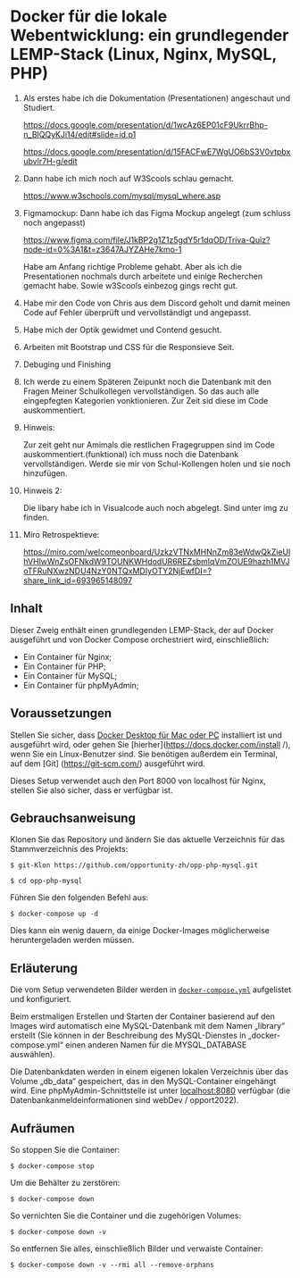 # Docker für die lokale Webentwicklung: ein grundlegender LEMP-Stack (Linux, Nginx, MySQL, PHP)

1. Als erstes habe ich die Dokumentation (Presentationen) angeschaut und Studiert.

   https://docs.google.com/presentation/d/1wcAz6EP01cF9UkrrBhp-n_BlQQyKJi14/edit#slide=id.p1

   https://docs.google.com/presentation/d/15FACFwE7WgUO6bS3V0vtpbxubvlr7H-g/edit

2. Dann habe ich mich noch auf W3Scools schlau gemacht.

   https://www.w3schools.com/mysql/mysql_where.asp

3. Figmamockup:
   Dann habe ich das Figma Mockup angelegt (zum schluss noch angepasst)

   https://www.figma.com/file/J1kBP2g1Z1z5gdY5r1dqOD/Triva-Quiz?node-id=0%3A1&t=z3647AJYZAHe7kmo-1

   Habe am Anfang richtige Probleme gehabt. Aber als ich die Presentationen nochmals durch arbeitete und einige Recherchen gemacht habe. 
   Sowie w3Scools einbezog gings recht gut.

4. Habe mir den Code von Chris aus dem Discord geholt und damit meinen Code 
   auf Fehler überprüft und vervollständigt und angepasst.

5. Habe mich der Optik gewidmet und Contend gesucht.

6. Arbeiten mit Bootstrap und CSS für die Responsieve Seit.

7. Debuging und Finishing

8. Ich werde zu einem Späteren Zeipunkt noch die Datenbank mit den Fragen 
   Meiner Schulkollegen vervollständigen. 
   So das auch alle eingepfegten Kategorien vonktionieren. Zur Zeit sid diese im Code auskommentiert.

9. Hinweis:

   Zur zeit geht nur Amimals die restlichen Fragegruppen sind im Code auskommentiert.(funktional)
   ich muss noch die Datenbank vervollständigen. Werde sie mir von Schul-Kollengen holen und sie noch hinzufügen.

10. Hinweis 2:

    Die libary habe ich in Visualcode auch noch abgelegt. Sind unter img zu finden.
    
11. Miro Retrospektieve: 

    https://miro.com/welcomeonboard/UzkzVTNxMHNnZm83eWdwQkZieUlhVHlwWnZsOFNkdW9TOUNKWHdodUR6REZsbmlqVmZOUE9hazh1MVJoTFRuNXwzNDU4NzY0NTQxMDIyOTY2NjEwfDI=?share_link_id=693965148097


## Inhalt

Dieser Zweig enthält einen grundlegenden LEMP-Stack, der auf Docker ausgeführt und von Docker Compose orchestriert wird, einschließlich:

- Ein Container für Nginx;
- Ein Container für PHP;
- Ein Container für MySQL;
- Ein Container für phpMyAdmin;

## Voraussetzungen

Stellen Sie sicher, dass [Docker Desktop für Mac oder PC](https://www.docker.com/products/docker-desktop) installiert ist und ausgeführt wird, oder gehen Sie [hierher](https://docs.docker.com/install /), wenn Sie ein Linux-Benutzer sind. Sie benötigen außerdem ein Terminal, auf dem [Git] (https://git-scm.com/) ausgeführt wird.

Dieses Setup verwendet auch den Port 8000 von localhost für Nginx, stellen Sie also sicher, dass er verfügbar ist.

## Gebrauchsanweisung

Klonen Sie das Repository und ändern Sie das aktuelle Verzeichnis für das Stammverzeichnis des Projekts:

```
$ git-Klon https://github.com/opportunity-zh/opp-php-mysql.git

$ cd opp-php-mysql
```

Führen Sie den folgenden Befehl aus:

```
$ docker-compose up -d
```

Dies kann ein wenig dauern, da einige Docker-Images möglicherweise heruntergeladen werden müssen.

## Erläuterung

Die vom Setup verwendeten Bilder werden in [`docker-compose.yml`](https://github.com/opportunity-zh/opp-php-mysql/docker-compose.yml) aufgelistet und konfiguriert.

Beim erstmaligen Erstellen und Starten der Container basierend auf den Images wird automatisch eine MySQL-Datenbank mit dem Namen „library“ erstellt (Sie können in der Beschreibung des MySQL-Dienstes in „docker-compose.yml“ einen anderen Namen für die MYSQL_DATABASE auswählen).

Die Datenbankdaten werden in einem eigenen lokalen Verzeichnis über das Volume „db_data“ gespeichert, das in den MySQL-Container eingehängt wird. Eine phpMyAdmin-Schnittstelle ist unter [localhost:8080](http://localhost:8080) verfügbar (die Datenbankanmeldeinformationen sind webDev / opport2022).

## Aufräumen

So stoppen Sie die Container:

```
$ docker-compose stop
```

Um die Behälter zu zerstören:

```
$ docker-compose down
```

So vernichten Sie die Container und die zugehörigen Volumes:

```
$ docker-compose down -v
```

So entfernen Sie alles, einschließlich Bilder und verwaiste Container:

```
$ docker-compose down -v --rmi all --remove-orphans
```